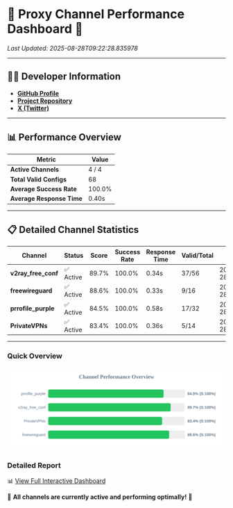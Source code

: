 # 🌟 Proxy Channel Performance Dashboard 🌟

_Last Updated: 2025-08-28T09:22:28.835978_

---

## 👩‍💻 Developer Information

- **[GitHub Profile](https://github.com/4n0nymou3)**  
- **[Project Repository](https://github.com/4n0nymou3/multi-proxy-config-fetcher)**  
- **[X (Twitter)](https://x.com/4n0nymou3)**  

---

## 📊 Performance Overview

| Metric                | Value       |
|-----------------------|-------------|
| **Active Channels**   | 4 / 4       |
| **Total Valid Configs** | 68          |
| **Average Success Rate** | 100.0%      |
| **Average Response Time** | 0.40s       |

---

## 📋 Detailed Channel Statistics

| Channel          | Status     | Score  | Success Rate | Response Time | Valid/Total | Last Success               |
|------------------|------------|--------|--------------|---------------|-------------|----------------------------|
| **v2ray_free_conf**  | ✅ Active  | 89.7%  | 100.0% | 0.34s         | 37/56       | 2025-08-28T09:22:28.072239 |
| **freewireguard**  | ✅ Active  | 88.6%  | 100.0% | 0.33s         | 9/16       | 2025-08-28T09:22:28.834063 |
| **prrofile_purple**  | ✅ Active  | 84.5%  | 100.0% | 0.58s         | 17/32       | 2025-08-28T09:22:27.669348 |
| **PrivateVPNs**  | ✅ Active  | 83.4%  | 100.0% | 0.36s         | 5/14       | 2025-08-28T09:22:28.472334 |

---

### Quick Overview
<div align="center">
  <a href="https://raw.githubusercontent.com/nullluser/NullRepo/refs/heads/main/assets/channel_stats_chart.svg">
    <img src="https://raw.githubusercontent.com/nullluser/NullRepo/refs/heads/main/assets/channel_stats_chart.svg" alt="Source Performance Statistics" width="800">
  </a>
</div>

### Detailed Report
📊 [View Full Interactive Dashboard](https://htmlpreview.github.io/?https://github.com/nullluser/NullRepo/blob/main/assets/performance_report.html)

🎉 **All channels are currently active and performing optimally!** 🎉
